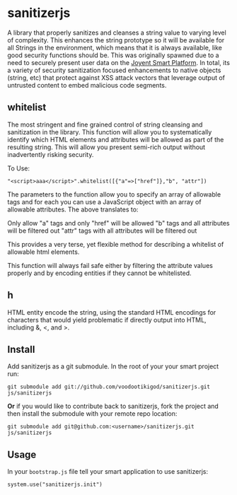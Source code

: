 # sanitizerjs

A library that properly sanitizes and cleanses a string value to varying level of complexity. This enhances the string prototype so it will be available for all Strings in the environment, which means that it is always available, like good security functions should be. This was originally spawned due to a need to securely present user data on the [Joyent Smart Platform](http://smart.joyent.com/). In total, its a variety of security sanitization focused enhancements to native objects (string, etc) that protect against XSS attack vectors that leverage output of untrusted content to embed malicious code segments.


## whitelist

The most stringent and fine grained control of string cleansing and sanitization in the library. This function will allow you to systematically identify which HTML elements and attributes will be allowed as part of the resulting string. This will allow you present semi-rich output without inadvertently risking security.

To Use:

	"<script>aaa</script>".whitelist([{"a"=>["href"]},"b", "attr"])

The parameters to the function allow you to specify an array of allowable tags and for each you can use a JavaScript object with an array of allowable attributes. The above translates to:

Only allow
     "a" tags and only "href" will be allowed
     "b" tags and all attributes will be filtered out
     "attr" tags with all attributes will be filtered out

This provides a very terse, yet flexible method for describing a whitelist of allowable html elements. 

This function will always fail safe either by filtering the attribute values properly and by encoding entities if they cannot be whitelisted.

## h

HTML entity encode the string, using the standard HTML encodings for characters that would yield problematic if directly output into HTML, including &, <, and >.



## Install

Add sanitizerjs as a git submodule. In the root of your your smart project run:

    git submodule add git://github.com/voodootikigod/sanitizerjs.git js/sanitizerjs
    
**Or** if you would like to contribute back to sanitizerjs, fork the project and then install the submodule with your remote repo location:

    git submodule add git@github.com:<username>/sanitizerjs.git js/sanitizerjs
    
## Usage

In your `bootstrap.js` file tell your smart application to use sanitizerjs:
    
    system.use("sanitizerjs.init")